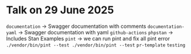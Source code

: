 # Talk on 29 June 2025

  `documentation` -> Swagger documentation with comments
  `documentation-yaml` -> Swagger documentation with yaml
  `github-actions`
  `phpstan` -> Includes Stan Examples
  `pint` -> we can run pint and fix all pint error
    ```
    ./vendor/bin/pint --test
    ./vendor/bin/pint --test
    ```
  `pr-template`
  `testing`
